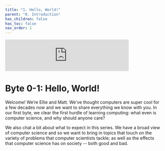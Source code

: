 ```yaml
---
title: "1. Hello, World!"
parent: "0. Introduction"
has_children: false
has_toc: false
nav_order: 1
---
```


<iframe src="https://anchor.fm/bytesizecs/embed/episodes/0-1-Hello--World--Introduction-et4bc3" height="102px" width="400px" frameborder="0" scrolling="no"></iframe>

# Byte 0-1: Hello, World!

Welcome! We’re Ellie and Matt. We’ve thought computers are super cool for a few decades now and we want to share everything we know with you. In our first byte, we clear the first hurdle of learning computing: what even is computer science, and why should anyone care?

We also chat a bit about what to expect in this series. We have a broad view of computer science and so we want to bring in topics that touch on the variety of problems that computer scientists tackle; as well as the effects that computer science has on society -- both good and bad. 
